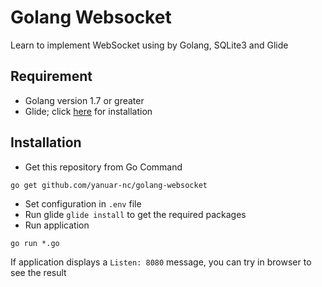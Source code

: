 # Golang Websocket
Learn to implement WebSocket using by Golang, SQLite3 and Glide

## Requirement
* Golang version 1.7 or greater
* Glide; click [here](https://github.com/Masterminds/glide) for installation

## Installation
* Get this repository from Go Command

```shell
go get github.com/yanuar-nc/golang-websocket
```
* Set configuration in `.env` file
* Run glide `glide install` to get the required packages
* Run application
```shell
go run *.go
```

If application displays a `Listen: 8080` message, you can try in browser to see the result



